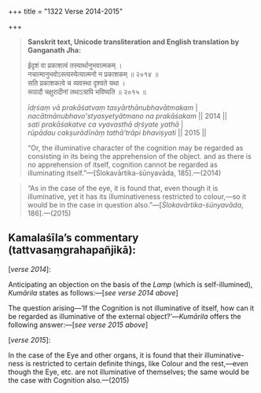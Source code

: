 +++
title = "1322 Verse 2014-2015"

+++
> **Sanskrit text, Unicode transliteration and English translation by Ganganath Jha:** 
>
> ईदृशं वा प्रकाशत्वं तस्यार्थानुभवात्मकम् ।  
> नचात्मानुभवोऽस्त्यस्येत्यात्मनो न प्रकाशकम् ॥ २०१४ ॥  
> सति प्रकाशकत्वे च व्यवस्था दृश्यते यथा ।  
> रूपादौ चक्षुरादीनां तथाऽत्रापि भविष्यति ॥ २०१५ ॥ 
>
> *īdṛśaṃ vā prakāśatvaṃ tasyārthānubhavātmakam* \|  
> *nacātmānubhavo'styasyetyātmano na prakāśakam* \|\| 2014 \|\|  
> *sati prakāśakatve ca vyavasthā dṛśyate yathā* \|  
> *rūpādau cakṣurādīnāṃ tathā'trāpi bhaviṣyati* \|\| 2015 \|\| 
>
> “Or, the illuminative character of the cognition may be regarded as consisting in its being the apprehension of the object. and as there is no apprehension of itself, cognition cannot be regarded as illuminating itself.”—[Ślokavārtika-śūnyavāda, 185].—(2014)

> “As in the case of the eye, it is found that, even though it is illuminative, yet it has its illuminativeness restricted to colour,—so it would be in the case in question also.”—[*Ślokavārtika-śūnyavāda*, 186].—(2015)



## Kamalaśīla’s commentary (tattvasaṃgrahapañjikā):

[*verse 2014*]:

Anticipating an objection on the basis of the *Lamp* (which is self-illumined), *Kumārila* states as follows:—[*see verse 2014 above*]

The question arising—‘If the Cognition is not illuminative of itself, how can it be regarded as illuminative of the external object?’—*Kumārila* offers the following answer:—[*see verse 2015 above*]

[*verse 2015*]:

In the case of the Eye and other organs, it is found that their illuminative-ness is restricted to certain definite things, like Colour and the rest,—even though the Eye, etc. are not illuminative of themselves; the same would be the case with Cognition also.—(2015)


